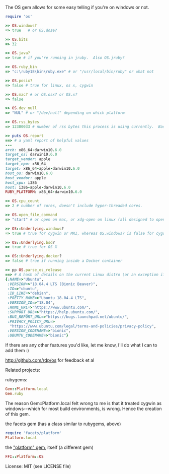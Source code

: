 The OS gem allows for some easy telling if you're on windows or not.

```ruby
require 'os'

>> OS.windows?
=> true   # or OS.doze?

>> OS.bits
=> 32

>> OS.java?
=> true # if you're running in jruby.  Also OS.jruby?

>> OS.ruby_bin
=> "c:\ruby18\bin\ruby.exe" # or "/usr/local/bin/ruby" or what not

>> OS.posix?
=> false # true for linux, os x, cygwin

>> OS.mac? # or OS.osx? or OS.x?
=> false

>> OS.dev_null
=> "NUL" # or "/dev/null" depending on which platform

>> OS.rss_bytes
=> 12300033 # number of rss bytes this process is using currently.  Basically "total in memory footprint" (doesn't include RAM used by the process that's in swap/page file)

>> puts OS.report
==> # a yaml report of helpful values
---
arch: x86_64-darwin10.6.0
target_os: darwin10.6.0
target_vendor: apple
target_cpu: x86_64
target: x86_64-apple-darwin10.6.0
host_os: darwin10.6.0
host_vendor: apple
host_cpu: i386
host: i386-apple-darwin10.6.0
RUBY_PLATFORM: x86_64-darwin10.6.0

>> OS.cpu_count
=> 2 # number of cores, doesn't include hyper-threaded cores.

>> OS.open_file_command
=> "start" # or open on mac, or xdg-open on linux (all designed to open a file)

>> OS::Underlying.windows?
=> true # true for cygwin or MRI, whereas OS.windows? is false for cygwin

>> OS::Underlying.bsd?
=> true # true for OS X

>> OS::Underlying.docker?
=> false # true if running inside a Docker container

>> pp OS.parse_os_release
==> # A hash of details on the current Linux distro (or an exception if not Linux)
{:NAME=>"Ubuntu",
 :VERSION=>"18.04.4 LTS (Bionic Beaver)",
 :ID=>"ubuntu",
 :ID_LIKE=>"debian",
 :PRETTY_NAME=>"Ubuntu 18.04.4 LTS",
 :VERSION_ID=>"18.04",
 :HOME_URL=>"https://www.ubuntu.com/",
 :SUPPORT_URL=>"https://help.ubuntu.com/",
 :BUG_REPORT_URL=>"https://bugs.launchpad.net/ubuntu/",
 :PRIVACY_POLICY_URL=>
  "https://www.ubuntu.com/legal/terms-and-policies/privacy-policy",
 :VERSION_CODENAME=>"bionic",
 :UBUNTU_CODENAME=>"bionic"}
```

If there are any other features you'd like, let me know, I'll do what I can to add them :)

http://github.com/rdp/os for feedback et al

Related projects:

rubygems:

```ruby
Gem::Platform.local
Gem.ruby
```

  The reason Gem::Platform.local felt wrong to me is that it treated cygwin as windows--which for most build environments, is wrong.  Hence the creation of this gem.

the facets gem (has a class similar to rubygems, above)

```ruby
require 'facets/platform'
Platform.local
```

the ["platform" gem](http://rubydoc.info/github/ffi/ffi/master/FFI/Platform), itself (a different gem)

```ruby
FFI::Platform::OS
```

License: MIT (see LICENSE file)
